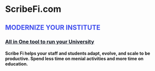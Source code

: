 # ScribeFi.com

## <font color="#404eed">MODERNIZE YOUR INSTITUTE</font>

### <font color="#121722"><b><u>All in One tool to run your University</u></font>
#### Scribe Fi helps your staff and students adapt, evolve, and scale to be productive. Spend less time on menial activities and more time on education.
